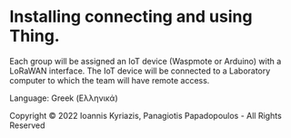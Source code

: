 # Installing connecting and using Thing.

Each group will be assigned an IoT device (Waspmote or Arduino) with a LoRaWAN interface. The IoT device will be connected to a Laboratory computer to which the team will have remote access.

Language: Greek (Ελληνικά)

Copyright © 2022 Ioannis Kyriazis, Panagiotis Papadopoulos - All Rights Reserved

